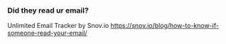 ### Did they read ur email? 
Unlimited Email Tracker by Snov.io
https://snov.io/blog/how-to-know-if-someone-read-your-email/
